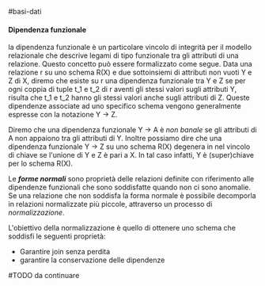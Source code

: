 #basi-dati 

#### Dipendenza funzionale

la dipendenza funzionale è un particolare vincolo di integrità per il modello relazionale che descrive legami di tipo funzionale tra gli attributi di una relazione.
Questo concetto può essere formalizzato come segue. Data una relazione r su uno schema R(X) e due sottoinsiemi di attributi non vuoti Y e Z di X, diremo che esiste su r una dipendenza funzionale tra Y e Z se per ogni coppia di tuple t_1 e t_2 di r aventi gli stessi valori sugli attributi Y, risulta che t_1 e t_2 hanno gli stessi valori anche sugli attributi di Z.
Queste dipendenze associate ad uno specifico schema vengono generalmente espresse con la notazione Y -> Z.

Diremo che una dipendenza funzionale Y -> A è *non banale* se gli attributi di A non appaiono tra gli attributi di Y. Inoltre possiamo dire che una dipendenza funzionale Y -> Z su uno schema R(X) degenera in nel vincolo di chiave se l'unione di Y e Z è pari a X. In tal caso infatti, Y è (super)chiave per lo schema R(X).

Le ***forme normali*** sono proprietà delle relazioni definite con riferimento alle dipendenze funzionali che sono soddisfatte quando non ci sono anomalie.
Se una relazione che non soddisfa la forma normale è possibile decomporla in relazioni normalizzate più piccole, attraverso un processo di *normalizzazione*.

L'obiettivo della normalizzazione è quello di ottenere uno schema che soddisfi le seguenti proprietà:
- Garantire join senza perdita
- garantire la conservazione delle dipendenze

#TODO da continuare

